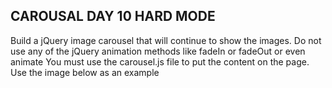 ## CAROUSAL DAY 10 HARD MODE 


Build a jQuery image carousel that will continue to show the images.
Do not use any of the jQuery animation methods like fadeIn or fadeOut or even animate
You must use the carousel.js file to put the content on the page.
Use the image below as an example